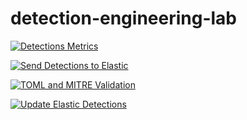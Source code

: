 # detection-engineering-lab



[![Detections Metrics](https://github.com/darknessfalls/detection-engineering-lab/actions/workflows/metrics.yml/badge.svg)](https://github.com/darknessfalls/detection-engineering-lab/actions/workflows/metrics.yml)



[![Send Detections to Elastic](https://github.com/darknessfalls/detection-engineering-lab/actions/workflows/send_detections_to_elastic.yml/badge.svg)](https://github.com/darknessfalls/detection-engineering-lab/actions/workflows/send_detections_to_elastic.yml)



[![TOML and MITRE Validation](https://github.com/darknessfalls/detection-engineering-lab/actions/workflows/toml_mitre_validation.yml/badge.svg)](https://github.com/darknessfalls/detection-engineering-lab/actions/workflows/toml_mitre_validation.yml)



[![Update Elastic Detections](https://github.com/darknessfalls/detection-engineering-lab/actions/workflows/updated_elastic_send.yml/badge.svg)](https://github.com/darknessfalls/detection-engineering-lab/actions/workflows/updated_elastic_send.yml)
